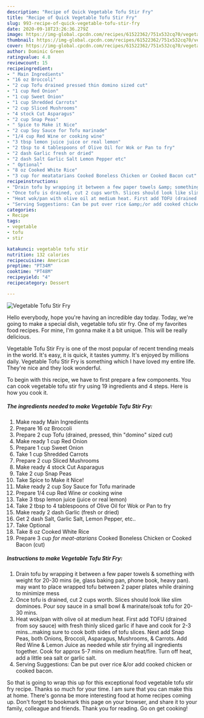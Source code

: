 ```yaml
---
description: "Recipe of Quick Vegetable Tofu Stir Fry"
title: "Recipe of Quick Vegetable Tofu Stir Fry"
slug: 993-recipe-of-quick-vegetable-tofu-stir-fry
date: 2020-09-18T23:26:36.279Z
image: https://img-global.cpcdn.com/recipes/61522362/751x532cq70/vegetable-tofu-stir-fry-recipe-main-photo.jpg
thumbnail: https://img-global.cpcdn.com/recipes/61522362/751x532cq70/vegetable-tofu-stir-fry-recipe-main-photo.jpg
cover: https://img-global.cpcdn.com/recipes/61522362/751x532cq70/vegetable-tofu-stir-fry-recipe-main-photo.jpg
author: Dominic Green
ratingvalue: 4.8
reviewcount: 15
recipeingredient:
- " Main Ingredients"
- "16 oz Broccoli"
- "2 cup Tofu drained pressed thin domino sized cut"
- "1 cup Red Onion"
- "1 cup Sweet Onion"
- "1 cup Shredded Carrots"
- "2 cup Sliced Mushrooms"
- "4 stock Cut Asparagus"
- "2 cup Snap Peas"
- " Spice to Make it Nice"
- "2 cup Soy Sauce for Tofu marinade"
- "1/4 cup Red Wine or cooking wine"
- "3 tbsp lemon juice juice or real lemon"
- "2 tbsp to 4 tablespoons of Olive Oil for Wok or Pan to fry"
- "2 dash Garlic fresh or dried"
- "2 dash Salt Garlic Salt Lemon Pepper etc"
- " Optional"
- "8 oz Cooked White Rice"
- "3 cup for meatatarians Cooked Boneless Chicken or Cooked Bacon cut"
recipeinstructions:
- "Drain tofu by wrapping it between a few paper towels &amp; something with weight for 20-30 mins (ie, glass baking pan, phone book, heavy pan). may want to place wrapped tofu between 2 paper plates while draining to minimize mess"
- "Once tofu is drained, cut 2 cups worth. Slices should look like slim dominoes. Pour soy sauce in a small bowl &amp; marinate/soak tofu for 20-30 mins."
- "Heat wok/pan with olive oil at medium heat. First add TOFU (drained from soy sauce) with fresh thinly sliced garlic if have and cook for 2-3 mins...making sure to cook both sides of tofu slices. Next add Snap Peas, both Onions, Broccoli, Asparagus, Mushrooms, &amp; Carrots. Add Red Wine &amp; Lemon Juice as needed while stir frying all ingredients together. Cook for approx 5-7 mins on medium heat/fire. Turn off heat, add a little sea salt or garlic salt."
- "Serving Suggestions: Can be put over rice &amp;/or add cooked chicken or cooked bacon."
categories:
- Recipe
tags:
- vegetable
- tofu
- stir

katakunci: vegetable tofu stir 
nutrition: 132 calories
recipecuisine: American
preptime: "PT34M"
cooktime: "PT48M"
recipeyield: "4"
recipecategory: Dessert

---
```



![Vegetable Tofu Stir Fry](https://img-global.cpcdn.com/recipes/61522362/751x532cq70/vegetable-tofu-stir-fry-recipe-main-photo.jpg)

Hello everybody, hope you're having an incredible day today. Today, we're going to make a special dish, vegetable tofu stir fry. One of my favorites food recipes. For mine, I'm gonna make it a bit unique. This will be really delicious.

Vegetable Tofu Stir Fry is one of the most popular of recent trending meals in the world. It's easy, it is quick, it tastes yummy. It's enjoyed by millions daily. Vegetable Tofu Stir Fry is something which I have loved my entire life. They're nice and they look wonderful.




To begin with this recipe, we have to first prepare a few components. You can cook vegetable tofu stir fry using 19 ingredients and 4 steps. Here is how you cook it.

<!--inarticleads1-->

##### The ingredients needed to make Vegetable Tofu Stir Fry:

1. Make ready  Main Ingredients
1. Prepare 16 oz Broccoli
1. Prepare 2 cup Tofu (drained, pressed, thin &#34;domino&#34; sized cut)
1. Make ready 1 cup Red Onion
1. Prepare 1 cup Sweet Onion
1. Take 1 cup Shredded Carrots
1. Prepare 2 cup Sliced Mushrooms
1. Make ready 4 stock Cut Asparagus
1. Take 2 cup Snap Peas
1. Take  Spice to Make it Nice!
1. Make ready 2 cup Soy Sauce for Tofu marinade
1. Prepare 1/4 cup Red Wine or cooking wine
1. Take 3 tbsp lemon juice (juice or real lemon)
1. Take 2 tbsp to 4 tablespoons of Olive Oil for Wok or Pan to fry
1. Make ready 2 dash Garlic (fresh or dried)
1. Get 2 dash Salt, Garlic Salt, Lemon Pepper, etc..
1. Take  Optional
1. Take 8 oz Cooked White Rice
1. Prepare 3 cup *for meat-atarians* Cooked Boneless Chicken or Cooked Bacon (cut)




<!--inarticleads2-->

##### Instructions to make Vegetable Tofu Stir Fry:

1. Drain tofu by wrapping it between a few paper towels &amp; something with weight for 20-30 mins (ie, glass baking pan, phone book, heavy pan). may want to place wrapped tofu between 2 paper plates while draining to minimize mess
1. Once tofu is drained, cut 2 cups worth. Slices should look like slim dominoes. Pour soy sauce in a small bowl &amp; marinate/soak tofu for 20-30 mins.
1. Heat wok/pan with olive oil at medium heat. First add TOFU (drained from soy sauce) with fresh thinly sliced garlic if have and cook for 2-3 mins...making sure to cook both sides of tofu slices. Next add Snap Peas, both Onions, Broccoli, Asparagus, Mushrooms, &amp; Carrots. Add Red Wine &amp; Lemon Juice as needed while stir frying all ingredients together. Cook for approx 5-7 mins on medium heat/fire. Turn off heat, add a little sea salt or garlic salt.
1. Serving Suggestions: Can be put over rice &amp;/or add cooked chicken or cooked bacon.




So that is going to wrap this up for this exceptional food vegetable tofu stir fry recipe. Thanks so much for your time. I am sure that you can make this at home. There's gonna be more interesting food at home recipes coming up. Don't forget to bookmark this page on your browser, and share it to your family, colleague and friends. Thank you for reading. Go on get cooking!
